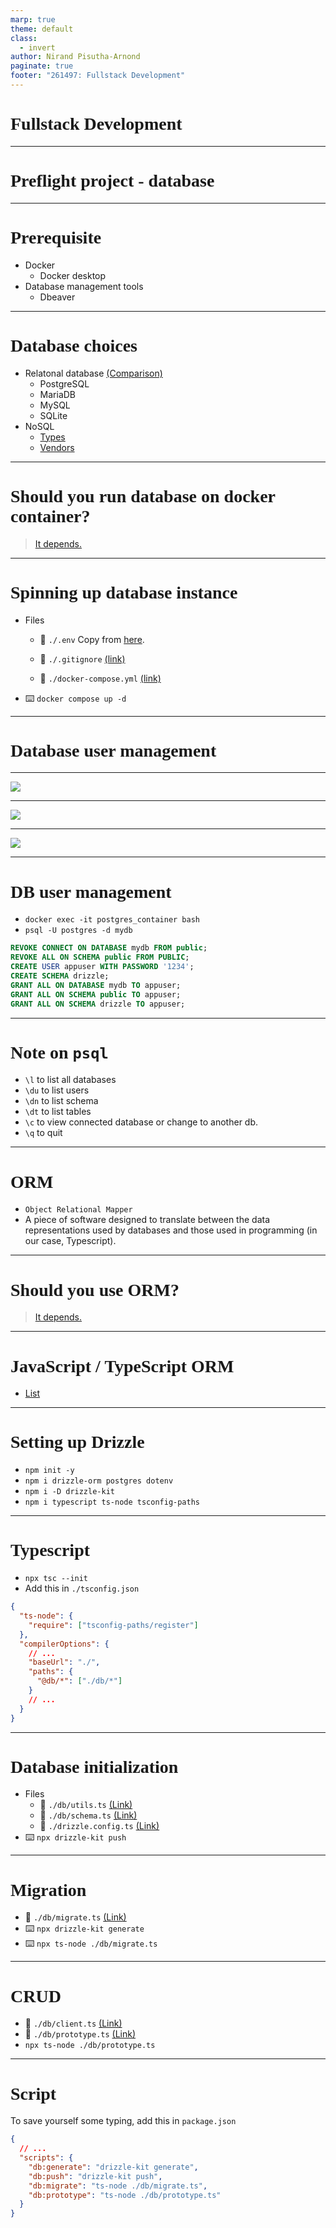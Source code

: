 ```yaml
---
marp: true
theme: default
class:
  - invert
author: Nirand Pisutha-Arnond
paginate: true
footer: "261497: Fullstack Development"
---
```


<style>
@import url('https://fonts.googleapis.com/css2?family=Prompt:ital,wght@0,100;0,300;0,400;0,700;1,100;1,300;1,400;1,700&display=swap');

    :root {
    font-family: Prompt;
    --hl-color: #D57E7E;
}
h1 {
  font-family: Prompt
}
</style>

# Fullstack Development

---

# Preflight project - database

---

# Prerequisite

- Docker
  - Docker desktop
- Database management tools
  - Dbeaver

---

# Database choices

- Relatonal database [(Comparison)](https://strapi.io/blog/relational-databases-postgresql-vs-mariadb-vs-mysql-vs-sqlite)
  - PostgreSQL
  - MariaDB
  - MySQL
  - SQLite
- NoSQL
  - [Types](https://www.geeksforgeeks.org/types-of-nosql-databases/)
  - [Vendors](https://www.geeksforgeeks.org/open-source-nosql-databases/)

---

# Should you run database on docker container?

> [It depends.](https://devops.stackexchange.com/a/3374)

---

# Spinning up database instance

- Files

  - 💾 `./.env` Copy from [here](https://github.com/fullstack-67/pf-db/blob/main/.env.example).

  - 💾 `./.gitignore` [(link)](https://github.com/fullstack-67/pf-db/blob/main/.gitignore)

  - 💾 `./docker-compose.yml` [(link)](https://github.com/fullstack-67/pf-db/blob/main/docker-compose.yml)

- ⌨️ `docker compose up -d`

---

# Database user management

---

![](./img/pg_1.png)

---

![](./img/pg_2.png)

---

![](./img/pg_3.png)

---

# DB user management

- `docker exec -it postgres_container bash`
- `psql -U postgres -d mydb`

```sql
REVOKE CONNECT ON DATABASE mydb FROM public;
REVOKE ALL ON SCHEMA public FROM PUBLIC;
CREATE USER appuser WITH PASSWORD '1234';
CREATE SCHEMA drizzle;
GRANT ALL ON DATABASE mydb TO appuser;
GRANT ALL ON SCHEMA public TO appuser;
GRANT ALL ON SCHEMA drizzle TO appuser;
```

---

# Note on `psql`

- `\l` to list all databases
- `\du` to list users
- `\dn` to list schema
- `\dt` to list tables
- `\c` to view connected database or change to another db.
- `\q` to quit

---

# ORM

- `Object Relational Mapper`
- A piece of software designed to translate between the data representations used by databases and those used in programming (in our case, Typescript).

---

# Should you use ORM?

> [It depends.](https://stackoverflow.com/a/1279678)

---

# JavaScript / TypeScript ORM

- [List](https://www.reddit.com/r/node/comments/176zyyh/pick_an_orm_for_2024_and_explain_the_good_the_bad/?utm_source=share&utm_medium=web3x&utm_name=web3xcss&utm_term=1&utm_content=share_button)

---

# Setting up Drizzle

- `npm init -y`
- `npm i drizzle-orm postgres dotenv`
- `npm i -D drizzle-kit`
- `npm i typescript ts-node tsconfig-paths`

---

# Typescript

- `npx tsc --init`
- Add this in `./tsconfig.json`

```json
{
  "ts-node": {
    "require": ["tsconfig-paths/register"]
  },
  "compilerOptions": {
    // ...
    "baseUrl": "./",
    "paths": {
      "@db/*": ["./db/*"]
    }
    // ...
  }
}
```

---

# Database initialization

- Files
  - 💾 `./db/utils.ts` [(Link)](https://github.com/fullstack-67/pf-db/blob/main/db/utils.ts)
  - 💾 `./db/schema.ts` [(Link)](https://github.com/fullstack-67/pf-db/blob/main/db/schema.ts)
  - 💾 `./drizzle.config.ts` [(Link)](https://github.com/fullstack-67/pf-db/blob/main/drizzle.config.ts)
- ⌨️ `npx drizzle-kit push`

---

# Migration

- 💾 `./db/migrate.ts` [(Link)](https://github.com/fullstack-67/pf-db/blob/main/db/migrate.ts)
- ⌨️ `npx drizzle-kit generate`
- ⌨️ `npx ts-node ./db/migrate.ts`

---

# CRUD

- 💾 `./db/client.ts` [(Link)](https://github.com/fullstack-67/pf-db/blob/main/db/client.ts)
- 💾 `./db/prototype.ts` [(Link)](https://github.com/fullstack-67/pf-db/blob/main/db/prototype.ts)
- `npx ts-node ./db/prototype.ts`

---

# Script

To save yourself some typing, add this in `package.json`

```json
{
  // ...
  "scripts": {
    "db:generate": "drizzle-kit generate",
    "db:push": "drizzle-kit push",
    "db:migrate": "ts-node ./db/migrate.ts",
    "db:prototype": "ts-node ./db/prototype.ts"
  }
}
```
